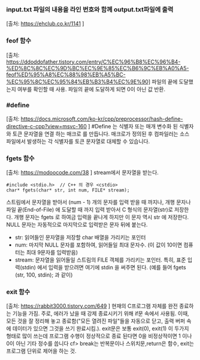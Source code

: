 ### input.txt 파일의 내용을 라인 번호와 함께 output.txt파일에 출력
[출처: https://ehclub.co.kr/1141 ]

### feof 함수
[출처: https://ddoddofather.tistory.com/entry/C%EC%96%B8%EC%96%B4-%ED%8C%8C%EC%9D%BC%EC%9E%85%EC%B6%9C%EB%A0%A5-feof%ED%95%A8%EC%88%98%EB%A5%BC-%EC%95%8C%EC%95%84%EB%B3%B4%EC%9E%90]
파일의 끝에 도달했는지 여부를 확인할 때 사용. 파일의 끝에 도달하게 되면 0이 아닌 값 반환.

### #define
[출처: https://docs.microsoft.com/ko-kr/cpp/preprocessor/hash-define-directive-c-cpp?view=msvc-160 ]
#Define 는 식별자 또는 매개 변수화 된 식별자와 토큰 문자열을 연결 하는 매크로 를 만듭니다. 매크로가 정의된 후 컴파일러는 소스 파일에서 발생하는 각 식별자를 토큰 문자열로 대체할 수 있습니다.

### fgets 함수
[출처: https://modoocode.com/38 ]
stream에서 문자열을 받는다.
~~~{c}
#include <stdio.h>  // C++ 의 경우 <cstdio>
char* fgets(char* str, int num, FILE* stream);
~~~
스트림에서 문자열을 받아서 (num - 1) 개의 문자를 입력 받을 때 까지나, 개행 문자나 파일 끝(End-of-File) 에 도달할 때 까지 입력 받아서 C 형식의 문자열(str)로 저장한다. 개행 문자는 fgets 로 하여금 입력을 끝나게 하지만 이 문자 역시 str 에 저장한다. NULL 문자는 자동적으로 마지막으로 입력받은 문자 뒤에 붙는다.
- str: 읽어들인 문자열을 저장할 char 배열을 가리키는 포인터
- num: 마지막 NULL 문자를 포함하여, 읽어들일 최대 문자수. (이 값이 10이면 컴퓨터는 최대 9문자를 입력받음)
- stream: 문자열을 읽어들일 스트림의 FILE 객체를 가리키는 포인터. 특히, 표준 입력(stdin) 에서 입력을 받으려면 여기에 stdin 을 써주면 된다. (예를 들어 fgets (str, 100, stdin); 과 같이)

### exit 함수
[출처: https://rabbit3000.tistory.com/649 ]
현재의 C프로그램 자체를 완전 종료하는 기능을 가짐. 주로, 에러가 났을 때 강제 종료시키기 위해 if문 속에서 사용됨. 이때, 모든 것을 잘 정리해 놓고 종료함("모든 열려진 파일"들을 자동으로 닫고, 출력 버퍼 속에 데이터가 있으면 그것을 쓰기 완료시킴.).
exit문은 보통 exit(0), exit(1) 이 두가지 형태로 많이 쓰는데 프로그램 수행이 정상적으로 종료 된다면 0을 비정상적이면 1 이나 0이 아닌 기타 정수를 씁니다
cf> break는 반복문이나 스위치문,return은 함수, exit는 프로그램 단위로 제어을 하는 것.
